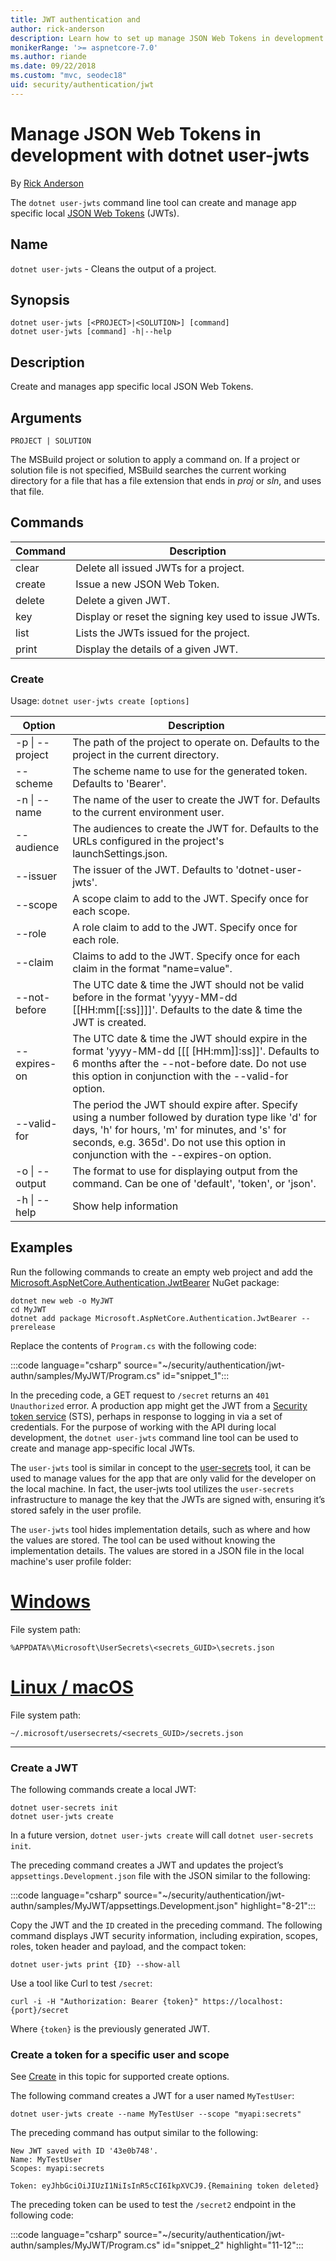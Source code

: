 ```yaml
---
title: JWT authentication and 
author: rick-anderson
description: Learn how to set up manage JSON Web Tokens in development with dotnet user-jwts
monikerRange: '>= aspnetcore-7.0'
ms.author: riande
ms.date: 09/22/2018
ms.custom: "mvc, seodec18"
uid: security/authentication/jwt
---
```


# Manage JSON Web Tokens in development with dotnet user-jwts

By [Rick Anderson](https://twitter.com/RickAndMSFT)

The `dotnet user-jwts` command line tool can create and manage app specific local [JSON Web Tokens](https://jwt.io/introduction) (JWTs).

## Name

`dotnet user-jwts` - Cleans the output of a project.

## Synopsis

```dotnetcli
dotnet user-jwts [<PROJECT>|<SOLUTION>] [command]
dotnet user-jwts [command] -h|--help
```

## Description

Create and manages app specific local JSON Web Tokens.

## Arguments

`PROJECT | SOLUTION`

The MSBuild project or solution to apply a command on. If a project or solution file is not specified, MSBuild searches the current working directory for a file that has a file extension that ends in *proj* or *sln*, and uses that file.

## Commands

| Command  | Description |
| ------------- | ------------- |
| clear  |  Delete all issued JWTs for a project. |
| create | Issue a new JSON Web Token.   |
| delete | Delete a given JWT. |
| key | Display or reset the signing key used to issue JWTs. |
| list | Lists the JWTs issued for the project. |
| print | Display the details of a given JWT. |

### Create

Usage: `dotnet user-jwts create [options]`

| Option  | Description |
| ------------- | ------------- |
|  -p \| --project | The path of the project to operate on. Defaults to the project in the current directory. |
| --scheme | The scheme name to use for the generated token. Defaults to 'Bearer'. |
| -n \| --name | The name of the user to create the JWT for. Defaults to the current environment user. |
| --audience | The audiences to create the JWT for. Defaults to the URLs configured in the project's launchSettings.json. |
| --issuer | The issuer of the JWT. Defaults to 'dotnet-user-jwts'. |
| --scope | A scope claim to add to the JWT. Specify once for each scope. |
| --role | A role claim to add to the JWT. Specify once for each role. |
| --claim | Claims to add to the JWT. Specify once for each claim in the format "name=value". |
| --not-before | The UTC date & time the JWT should not be valid before in the format 'yyyy-MM-dd [[HH:mm[[:ss]]]]'. Defaults to the date & time the JWT is created. |
| --expires-on | The UTC date & time the JWT should expire in the format 'yyyy-MM-dd [[[ [HH:mm]]:ss]]'. Defaults to 6 months after the --not-before date. Do not use this option in conjunction with the --valid-for option. |
| --valid-for | The period the JWT should expire after. Specify using a number followed by duration type like 'd' for days, 'h' for hours, 'm' for minutes, and 's' for seconds, e.g. 365d'. Do not use this option in conjunction with the --expires-on option. |
| -o \| --output | The format to use for displaying output from the command. Can be one of 'default', 'token', or 'json'. |
| -h \| --help | Show help information |

## Examples

Run the following commands to create an empty web project and add the [Microsoft.AspNetCore.Authentication.JwtBearer](https://www.nuget.org/packages/Microsoft.AspNetCore.Authentication.JwtBearer) NuGet package:

```dotnetcli
dotnet new web -o MyJWT
cd MyJWT
dotnet add package Microsoft.AspNetCore.Authentication.JwtBearer --prerelease
```

Replace the contents of `Program.cs` with the following code:

:::code language="csharp" source="~/security/authentication/jwt-authn/samples/MyJWT/Program.cs" id="snippet_1":::

In the preceding code, a GET request to `/secret` returns an `401 Unauthorized` error. A production app might get the JWT from a [Security token service](/azure/active-directory/develop/security-tokens) (STS), perhaps in response to logging in via a set of credentials. For the purpose of working with the API during local development, the `dotnet user-jwts` command line tool can be used to create and manage app-specific local JWTs.

The `user-jwts` tool is similar in concept to the  [user-secrets](xref:security/app-secrets) tool, it can be used to manage values for the app that are only valid for the developer on the local machine. In fact, the user-jwts tool utilizes the `user-secrets` infrastructure to manage the key that the JWTs are signed with, ensuring it’s stored safely in the user profile.

The `user-jwts` tool hides implementation details, such as where and how the values are stored. The tool can be used without knowing the implementation details. The values are stored in a JSON file in the local machine's user profile folder:

# [Windows](#tab/windows)

File system path:

`%APPDATA%\Microsoft\UserSecrets\<secrets_GUID>\secrets.json`

# [Linux / macOS](#tab/linux+macos)

File system path:

`~/.microsoft/usersecrets/<secrets_GUID>/secrets.json`

---

### Create a JWT

The following commands create a local JWT:

```dotnetcli
dotnet user-secrets init
dotnet user-jwts create
```

In a future version, `dotnet user-jwts create` will call `dotnet user-secrets init`.

The preceding command creates a JWT and updates the project’s `appsettings.Development.json` file with the JSON similar to the following:

:::code language="csharp" source="~/security/authentication/jwt-authn/samples/MyJWT/appsettings.Development.json" highlight="8-21":::

Copy the JWT and the `ID` created in the preceding command. The following command displays  JWT security information, including expiration, scopes, roles, token header and payload, and the compact token:

```dotnetcli
dotnet user-jwts print {ID} --show-all
```

Use a tool like Curl to test `/secret`:

```dotnetcli
curl -i -H "Authorization: Bearer {token}" https://localhost:{port}/secret
```

Where `{token}` is the previously generated JWT.

### Create a token for a specific user and scope

See [Create](#create) in this topic for supported create options.

The following command creates a JWT for a user named `MyTestUser`:

```dotnetcli
dotnet user-jwts create --name MyTestUser --scope "myapi:secrets"
```

The preceding command has output similar to the following:

```dotnetcli
New JWT saved with ID '43e0b748'.
Name: MyTestUser
Scopes: myapi:secrets

Token: eyJhbGciOiJIUzI1NiIsInR5cCI6IkpXVCJ9.{Remaining token deleted}
```

The preceding token can be used to test the `/secret2` endpoint in the following code:

:::code language="csharp" source="~/security/authentication/jwt-authn/samples/MyJWT/Program.cs" id="snippet_2" highlight="11-12":::
